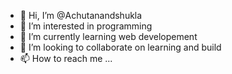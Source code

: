 - 👋 Hi, I’m @Achutanandshukla
- 👀 I’m interested in programming
- 🌱 I’m currently learning web developement
- 💞️ I’m looking to collaborate on learning and build
- 📫 How to reach me ...

<!---
Achutanandshukla/Achutanandshukla is a ✨ special ✨ repository because its `README.md` (this file) appears on your GitHub profile.
You can click the Preview link to take a look at your changes.
--->
